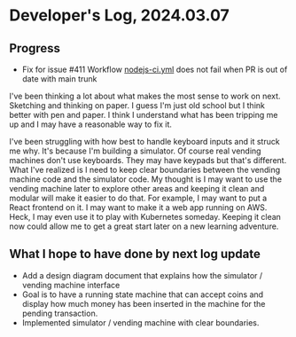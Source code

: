 # Developer's Log, 2024.03.07

## Progress

* Fix for issue #411 Workflow [nodejs-ci.yml](https://github.com/WoodyB/vending-machine-project/blob/rc-454/.github/workflows/nodejs-ci.yml#L101) does not fail when PR is out of date with main trunk

I've been thinking a lot about what makes the most sense to work on next. Sketching and thinking on paper. I guess I'm just old school but I think better with pen and paper. I think I understand what has been tripping me up and I may have a reasonable way to fix it.

I've been struggling with how best to handle keyboard inputs and it struck me why. It's because I'm building a simulator. Of course real vending machines don't use keyboards. They may have keypads but that's different. What I've realized is I need to keep clear boundaries between the vending machine code and the simulator code. My thought is I may want to use the vending machine later to explore other areas and keeping it clean and modular will make it easier to do that. For example, I may want to put a React frontend on it. I may want to make it a web app running on AWS. Heck, I may even use it to play with Kubernetes someday. Keeping it clean now could allow me to get a great start later on a new learning adventure.

## What I hope to have done by next log update

* Add a design diagram document that explains how the simulator / vending machine interface
* Goal is to have a running state machine that can accept coins and display how much money has been inserted in the machine for the pending transaction.
* Implemented simulator / vending machine with clear boundaries.
